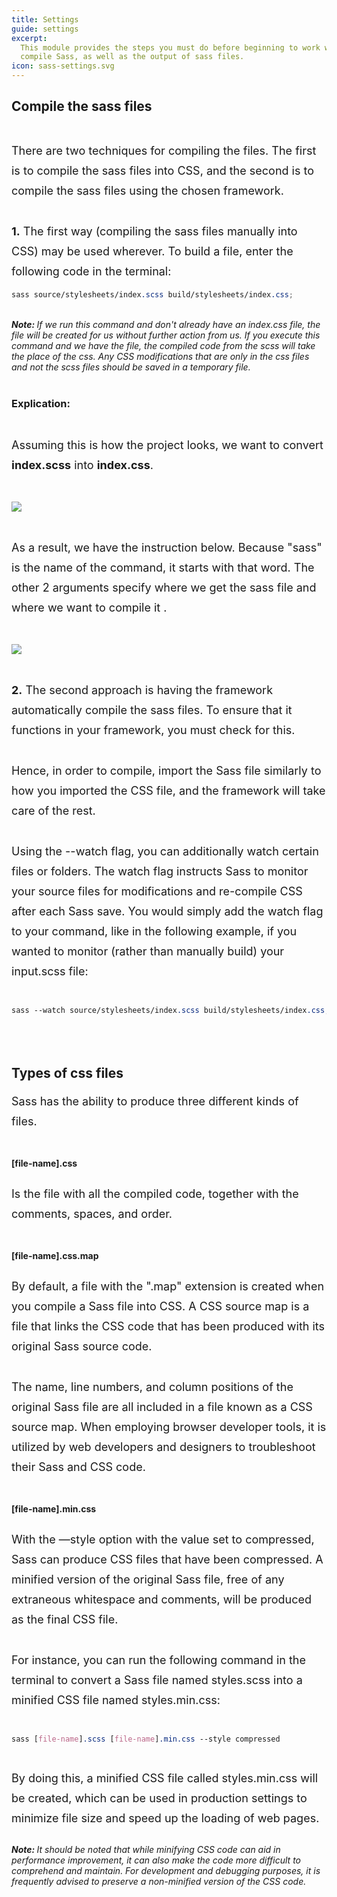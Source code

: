 ```yaml
---
title: Settings
guide: settings
excerpt:
  This module provides the steps you must do before beginning to work with and
  compile Sass, as well as the output of sass files.
icon: sass-settings.svg
---
```


<script >
function isInViewport(el) {
  const rect = el.getBoundingClientRect();
  const windowHeight = window.innerHeight || document.documentElement.clientHeight;
  const windowWidth = window.innerWidth || document.documentElement.clientWidth;

  // Check if the top or bottom edge of the element is within the viewport
  const topVisible = rect.top >= 0 && rect.top <= windowHeight;
  const bottomVisible = rect.bottom >= 0 && rect.bottom <= windowHeight;

  // Check if the left or right edge of the element is within the viewport
  const leftVisible = rect.left >= 0 && rect.left <= windowWidth;
  const rightVisible = rect.right >= 0 && rect.right <= windowWidth;

  return (topVisible || bottomVisible) && (leftVisible || rightVisible);
}


function show(theId) {
  const element = document.querySelector('#nav_' + theId);
  const section = document.querySelector('#' + theId);

  if (section && element) {
    const observer = new IntersectionObserver(entries => {
      if (entries[0].isIntersecting) {
        element.classList.add('active');
      } else {
        element.classList.remove('active');
      }
    });
    observer.observe(section);
  }
}

const ids = ["install","compile","cssfiles"]

document.addEventListener('scroll', function () {
ids.forEach(one => show(one))

        
  

}, {
    passive: true
});
  </script>

<section id="compile">
  <h2>Compile the sass files</h2>

  <br/>
  <p>There are two techniques for compiling the files. The first is to compile the sass files into CSS, and the second is to compile the sass files using the chosen framework.</p><br><p>
<b>1.</b> The first way (compiling the sass files manually into CSS) may be used wherever. To build a file, enter the following code in the terminal:</p>

```scss
sass source/stylesheets/index.scss build/stylesheets/index.css;
```

<br/>

 <i>
  <b>Note: </b>
If we run this command and don't already have an index.css file, the file will be created for us without further action from us. If you execute this command and we have the file, the compiled code from the scss will take the place of the css. Any CSS modifications that are only in the css files and not the scss files should be saved in a temporary file.
  </i>

<br/>
<br/>

<h3>Explication: </h3>

  <br/>
<p> Assuming this is how the project looks, we want to convert <b>index.scss</b> into <b>index.css</b>.</p>
<br/>
  <br/>
<img src="/componentui/sass-settings/complie-folder.svg"/>

  <br/>
  <br/>
  <br/>

<p>As a result, we have the instruction below. Because "sass" is the name of the command, it starts with that word. The other 2 arguments specify where we get the sass file and where we want to compile it .</p>
  <br/>
  <br/>

<img src="/componentui/sass-settings/compile-command.svg"/>

<br/>
<br/>
<br/>

 <p>
<b>2.</b> The second approach is having the framework automatically compile the sass files. To ensure that it functions in your framework, you must check for this.
</p><br><p>

Hence, in order to compile, import the Sass file similarly to how you imported
the CSS file, and the framework will take care of the rest.</p>

<br/>

 <p>

Using the --watch flag, you can additionally watch certain files or folders. The
watch flag instructs Sass to monitor your source files for modifications and
re-compile CSS after each Sass save. You would simply add the watch flag to your
command, like in the following example, if you wanted to monitor (rather than
manually build) your input.scss file:

</p>
<br/>

```scss
sass --watch source/stylesheets/index.scss build/stylesheets/index.css;
```

</section>

<section id="cssfiles">
  <h2>Types of css files</h2>

  <p>
Sass has the ability to produce three different kinds of files.  </p>
<br/>
<br/>
<b>
[file-name].css
</b>

<br/>
<br/>

<p>

Is the file with all the compiled code, together with the comments, spaces, and
order.

  </p>
<br/>
<br/>

  <b>
  [file-name].css.map
  </b>

  <br/>
<br/>
  <p>
  By default, a file with the ".map" extension is created when you compile a Sass file into CSS. A CSS source map is a file that links the CSS code that has been produced with its original Sass source code.
  </p>
<br/>

  <p>

The name, line numbers, and column positions of the original Sass file are all
included in a file known as a CSS source map. When employing browser developer
tools, it is utilized by web developers and designers to troubleshoot their Sass
and CSS code.

  </p>

<br/>
<br/>

  <b>
  [file-name].min.css
  </b>
  <br/>
<br/>
  <p>
With the —style option with the value set to compressed, Sass can produce CSS files that have been compressed. A minified version of the original Sass file, free of any extraneous whitespace and comments, will be produced as the final CSS file.
  </p>
<br/>

  <p>
For instance, you can run the following command in the terminal to convert a Sass file named styles.scss into a minified CSS file named styles.min.css:
  </p>
<br/>

```scss
sass [file-name].scss [file-name].min.css --style compressed

```

<br/>

  <p>
By doing this, a minified CSS file called styles.min.css will be created, which can be used in production settings to minimize file size and speed up the loading of web pages.
  </p>
<br/>

 <i>
  <b>Note: </b>
It should be noted that while minifying CSS code can aid in performance improvement, it can also make the code more difficult to comprehend and maintain. For development and debugging purposes, it is frequently advised to preserve a non-minified version of the CSS code.
  </i>

</section>

<style>
      a.link {
    color: #5d60ef;
    padding-bottom: 0.5px;
    border-bottom: 2px solid #5d60ef;
  }
  section{
      margin-bottom: 5rem;
  }
  p {
    font-size: 1.125rem;
    line-height: 1.7777778;
    margin: 0.5rem 0;
  }

img{
  max-width: 90%;
}


  .astro-code{
    padding: 1rem;
    border-radius: 5px;
  }
</style>
